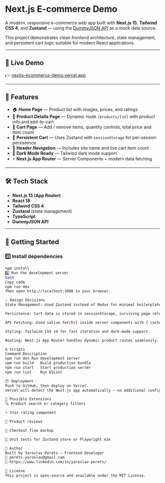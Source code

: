 # Next.js E-commerce Demo

A modern, responsive e-commerce web app built with **Next.js 15**, **Tailwind CSS 4**, and **Zustand** — using the [DummyJSON API](https://dummyjson.com) as a mock data source.

This project demonstrates clean frontend architecture, state management, and persistent cart logic suitable for modern React applications.

---

## 🚀 Live Demo
👉 [nextjs-ecommerce-demo.vercel.app](https://nextjs-ecommerce-demo.vercel.app)

---

## 🧩 Features

- 🏠 **Home Page** — Product list with images, prices, and ratings
- 📄 **Product Details Page** — Dynamic route `/products/[id]` with product info and add-to-cart
- 🛒 **Cart Page** — Add / remove items, quantity controls, total price and item count
- 💾 **Persistent Cart** — Uses Zustand with `sessionStorage` for per-session persistence
- 🧭 **Header Navigation** — Includes site name and live cart item count
- 🌙 **Dark Mode Ready** — Tailwind dark mode support
- ⚡ **Next.js App Router** — Server Components + modern data fetching

---

## 🛠️ Tech Stack

- **Next.js 15 (App Router)**
- **React 18**
- **Tailwind CSS 4**
- **Zustand** (state management)
- **TypeScript**
- **DummyJSON API**

---

## 🧰 Getting Started

### 1️⃣ Install dependencies
```bash
npm install
2️⃣ Run the development server
bash
Copy code
npm run dev
Then open http://localhost:3000 in your browser.

💡 Design Decisions
State Management: Used Zustand instead of Redux for minimal boilerplate and simple persistence.

Persistence: Cart data is stored in sessionStorage, surviving page reloads but resetting on browser close (mimicking a guest session).

API Fetching: Used native fetch() inside server components with { cache: 'no-store' } for always-fresh data.

Styling: Tailwind CSS v4 for fast iteration and dark-mode support.

Routing: Next.js App Router handles dynamic product routes seamlessly.

⚙️ Scripts
Command	Description
npm run dev	Run development server
npm run build	Build production bundle
npm run start	Start production server
npm run lint	Run ESLint

📦 Deployment
Push to GitHub, then deploy on Vercel.
Vercel will detect the Next.js app automatically — no additional configuration required.

🧠 Possible Extensions
🔍 Product search or category filters

⭐ Star rating component

💬 Product reviews

🧾 Checkout flow mockup

🧪 Unit tests for Zustand store or Playwright e2e

👤 Author
Built by Yaroslav Perets — Frontend Developer
📧 perets.yaroslav@gmail.com
💼 https://www.linkedin.com/in/yaroslav-perets/

📝 License
This project is open-source and available under the MIT License.